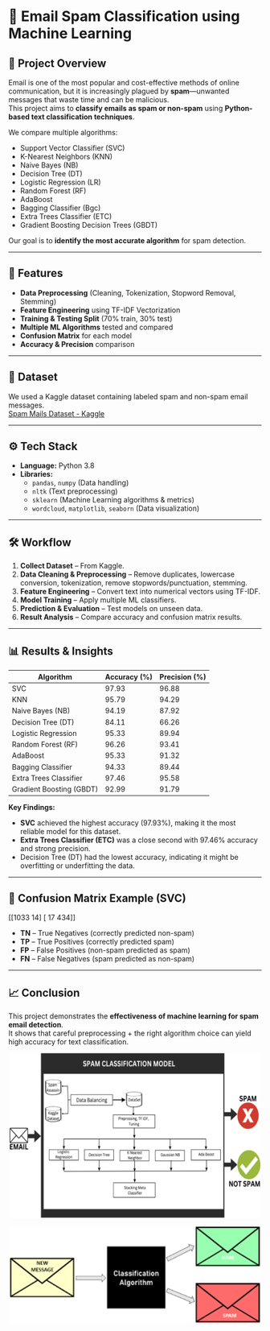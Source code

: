 # 📧 Email Spam Classification using Machine Learning

## 📌 Project Overview
Email is one of the most popular and cost-effective methods of online communication, but it is increasingly plagued by **spam**—unwanted messages that waste time and can be malicious.  
This project aims to **classify emails as spam or non-spam** using **Python-based text classification techniques**.

We compare multiple algorithms:
- Support Vector Classifier (SVC)
- K-Nearest Neighbors (KNN)
- Naive Bayes (NB)
- Decision Tree (DT)
- Logistic Regression (LR)
- Random Forest (RF)
- AdaBoost
- Bagging Classifier (Bgc)
- Extra Trees Classifier (ETC)
- Gradient Boosting Decision Trees (GBDT)

Our goal is to **identify the most accurate algorithm** for spam detection.

---

## 🚀 Features
- **Data Preprocessing** (Cleaning, Tokenization, Stopword Removal, Stemming)
- **Feature Engineering** using TF-IDF Vectorization
- **Training & Testing Split** (70% train, 30% test)
- **Multiple ML Algorithms** tested and compared
- **Confusion Matrix** for each model
- **Accuracy & Precision** comparison

---

## 📂 Dataset
We used a Kaggle dataset containing labeled spam and non-spam email messages.  
[Spam Mails Dataset - Kaggle](https://www.kaggle.com/datasets/venky73/spam-mails-dataset)

---

## ⚙️ Tech Stack
- **Language:** Python 3.8
- **Libraries:**  
  - `pandas`, `numpy` (Data handling)  
  - `nltk` (Text preprocessing)  
  - `sklearn` (Machine Learning algorithms & metrics)  
  - `wordcloud`, `matplotlib`, `seaborn` (Data visualization)  

---

## 🛠️ Workflow
1. **Collect Dataset** – From Kaggle.
2. **Data Cleaning & Preprocessing** – Remove duplicates, lowercase conversion, tokenization, remove stopwords/punctuation, stemming.
3. **Feature Engineering** – Convert text into numerical vectors using TF-IDF.
4. **Model Training** – Apply multiple ML classifiers.
5. **Prediction & Evaluation** – Test models on unseen data.
6. **Result Analysis** – Compare accuracy and confusion matrix results.

---

## 📊 Results & Insights
| Algorithm               | Accuracy (%) | Precision (%) |
|------------------------|--------------|---------------|
| SVC                    | 97.93        | 96.88         |
| KNN                    | 95.79        | 94.29         |
| Naive Bayes (NB)       | 94.19        | 87.92         |
| Decision Tree (DT)     | 84.11        | 66.26         |
| Logistic Regression    | 95.33        | 89.94         |
| Random Forest (RF)     | 96.26        | 93.41         |
| AdaBoost               | 95.33        | 91.32         |
| Bagging Classifier     | 94.33        | 89.44         |
| Extra Trees Classifier | 97.46        | 95.58         |
| Gradient Boosting (GBDT)| 92.99       | 91.79         |

**Key Findings:**
- **SVC** achieved the highest accuracy (97.93%), making it the most reliable model for this dataset.
- **Extra Trees Classifier (ETC)** was a close second with 97.46% accuracy and strong precision.
- Decision Tree (DT) had the lowest accuracy, indicating it might be overfitting or underfitting the data.

---

## 📌 Confusion Matrix Example (SVC)
[[1033 14]
[ 17 434]]

- **TN** – True Negatives (correctly predicted non-spam)
- **TP** – True Positives (correctly predicted spam)
- **FP** – False Positives (non-spam predicted as spam)
- **FN** – False Negatives (spam predicted as non-spam)

---

## 📈 Conclusion
This project demonstrates the **effectiveness of machine learning for spam email detection**.  
It shows that careful preprocessing + the right algorithm choice can yield high accuracy for text classification.


<p align="center">
  <img src="spam.png" alt="Accuracy Chart" width="500"/>
</p>


<p align="center">
  <img src="spam-or-ham.png" alt="Accuracy Chart" width="500"/>
</p>
